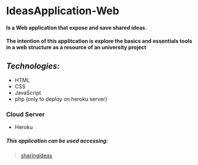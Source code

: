 # IdeasApplication-Web

#### Is a Web application that expose and save shared ideas.

#### The intention of this applitcation is explore the basics and essentials tools in a web structure as a resource of an university project

## *Technologies:*

- HTML
- CSS
- JavaScript
- php (only to deploy on heroku server)

### Cloud Server
- Heroku

##### *This application can be used accessing:*
> [sharingideas](https://sharingideas.herokuapp.com/)
